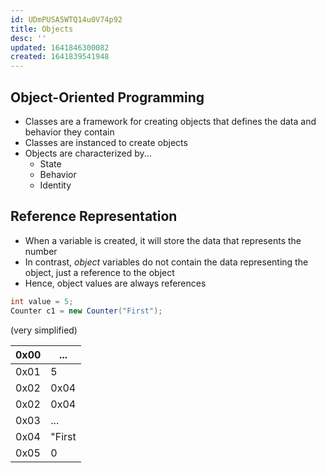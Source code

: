```yaml
---
id: UDmPUSA5WTQ14u0V74p92
title: Objects
desc: ''
updated: 1641846300082
created: 1641839541948
---
```


## Object-Oriented Programming
- Classes are a framework for creating objects that defines the data and behavior they contain
- Classes are instanced to create objects
- Objects are characterized by...
    - State
    - Behavior
    - Identity
## Reference Representation
- When a variable is created, it will store the data that represents the number
- In contrast, *object* variables do not contain the data representing the object, just a reference to the object
- Hence, object values are always references
```Java
int value = 5;
Counter c1 = new Counter("First");
```
(very simplified)

0x00|...
|-|-|
0x01|5
0x02|0x04
0x02|0x04
0x03|...
0x04|"First
0x05|0